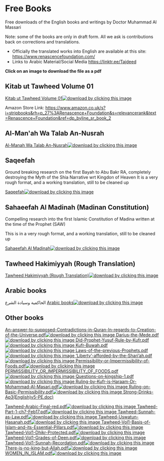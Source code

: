 

# Free Books

Free downloads of the English books and writings by Doctor Muhammad Al Massari

Note: some of the books are only in draft form. All we ask is contributions back on corrections and translations.

- Officially the translated works into English are available at this site: https://www.renascencefoundation.com/
- Links to Arabic Material/Social Media https://linktr.ee/Tajdeed

**Click on an image to download the file as a pdf**

## Kitab ut Tawheed Volume 01
<a href="https://github.com/IslamicRevival/IslamicRevival.github.io/raw/main/content/files/Kitab_utTawheed-Vol-(01)-English-Final_Proof.pdf" download>Kitab ut Tawheed Volume 01<img src="https://github.com/IslamicRevival/IslamicRevival.github.io/raw/main/content/files/Kitab_utTawheed-Vol-(01)-English-Final_Proof.pdf" alt="download by clicking this image">
</a>

Amazon Store Link:  https://www.amazon.co.uk/s?i=stripbooks&rh=p_27%3ARenascence+Foundation&s=relevancerank&text=Renascence+Foundation&ref=dp_byline_sr_book_2

## Al-Man'ah Wa Talab An-Nusrah
<a href="https://github.com/IslamicRevival/IslamicRevival.github.io/raw/main/content/files/Al-ManahWaTalabAn-Nusrah-FINAL.pdf" download>Al-Manah Wa Talab An-Nusrah<img src="https://github.com/IslamicRevival/IslamicRevival.github.io/raw/main/content/files/Al-ManahWaTalabAn-Nusrah-FINAL.pdf" alt="download by clicking this image">
</a>

## Saqeefah

Ground breaking research on the first Bayah to Abu Bakr RA, completely destroying the Myth of the Shia Narrative wrt Kingdon of Heaven
It is a very rough format, and a working translation, still to be cleaned up

<a href="https://github.com/IslamicRevival/IslamicRevival.github.io/raw/main/content/files/Saqeefah-English-RoughTranslation-2022.pdf" download>Saqeefah<img src="https://github.com/IslamicRevival/IslamicRevival.github.io/raw/main/content/files/Saqeefah-English-RoughTranslation-2022.pdf" alt="download by clicking this image">
</a>

## Sahaeefah Al Madinah (Madinan Constitution)

Compelling research into the first Islamic Constitution of Madina written at the time of the Prophet (SAW)

This is in a very rough format, and a working translation, still to be cleaned up

<a href="https://github.com/IslamicRevival/IslamicRevival.github.io/raw/main/content/files/Saheefah-(MadinaConstitution)-Draft.pdf" download>Sahaeefah Al Madinah<img src="https://github.com/IslamicRevival/IslamicRevival.github.io/raw/main/content/files/Saheefah-(MadinaConstitution)-Draft.pdf" alt="download by clicking this image">
</a>

## Tawheed Hakimiyyah (Rough Translation)

<a href="https://github.com/IslamicRevival/IslamicRevival.github.io/raw/main/content/files/Al-HaakimiyahWaSiyaadatush-Shari-ROUGHTRANSLATION.pdf" download>Tawheed Hakimiyyah (Rough Translation)<img src="https://github.com/IslamicRevival/IslamicRevival.github.io/raw/main/content/files/Al-HaakimiyahWaSiyaadatush-Shari-ROUGHTRANSLATION.pdf" alt="download by clicking this image">
</a>


## Arabic books
الحاكمية وسيادة الشرع
<a href="https://github.com/IslamicRevival/IslamicRevival.github.io/raw/main/content/files/arabic-books.pdf" download>Arabic books<img src="https://github.com/IslamicRevival/IslamicRevival.github.io/raw/main/content/files/arabic-books.pdf" alt="download by clicking this image">
</a>


## Other books
<a href="https://github.com/IslamicRevival/IslamicRevival.github.io/raw/main/content/files/An-answer-to-supposed-Contradictions-in-Quran-In-regards-to-Creation-of-the-Universe.pdf" download>An-answer-to-supposed-Contradictions-in-Quran-In-regards-to-Creation-of-the-Universe.pdf<img src="https://github.com/IslamicRevival/IslamicRevival.github.io/raw/main/content/files/An-answer-to-supposed-Contradictions-in-Quran-In-regards-to-Creation-of-the-Universe.pdf" alt="download by clicking this image">
</a>
<a href="https://github.com/IslamicRevival/IslamicRevival.github.io/raw/main/content/files/Darius-the-Mede.pdf" download>Darius-the-Mede.pdf<img src="https://github.com/IslamicRevival/IslamicRevival.github.io/raw/main/content/files/Darius-the-Mede.pdf" alt="download by clicking this image">
</a>
<a href="https://github.com/IslamicRevival/IslamicRevival.github.io/raw/main/content/files/Did-Prophet-Yusuf-Rule-by-Kufr.pdf" download>Did-Prophet-Yusuf-Rule-by-Kufr.pdf<img src="https://github.com/IslamicRevival/IslamicRevival.github.io/raw/main/content/files/Did-Prophet-Yusuf-Rule-by-Kufr.pdf" alt="download by clicking this image">
</a>
<a href="https://github.com/IslamicRevival/IslamicRevival.github.io/raw/main/content/files/Kufr-Buwah.pdf" download>Kufr-Buwah.pdf<img src="https://github.com/IslamicRevival/IslamicRevival.github.io/raw/main/content/files/Kufr-Buwah.pdf" alt="download by clicking this image">
</a>
<a href="https://github.com/IslamicRevival/IslamicRevival.github.io/raw/main/content/files/Laws-of-the-previous-Prophets.pdf" download>Laws-of-the-previous-Prophets.pdf<img src="https://github.com/IslamicRevival/IslamicRevival.github.io/raw/main/content/files/Laws-of-the-previous-Prophets.pdf" alt="download by clicking this image">
</a>
<a href="https://github.com/IslamicRevival/IslamicRevival.github.io/raw/main/content/files/‘Liberty’-afforded-by-the-Shari’ah.pdf" download>‘Liberty’-afforded-by-the-Shari’ah.pdf<img src="https://github.com/IslamicRevival/IslamicRevival.github.io/raw/main/content/files/‘Liberty’-afforded-by-the-Shari’ah.pdf" alt="download by clicking this image">
</a>
<a href="https://github.com/IslamicRevival/IslamicRevival.github.io/raw/main/content/files/Permissibility-or-Impermissibility-of-Foods.pdf" download>Permissibility-or-Impermissibility-of-Foods.pdf<img src="https://github.com/IslamicRevival/IslamicRevival.github.io/raw/main/content/files/Permissibility-or-Impermissibility-of-Foods.pdf" alt="download by clicking this image">
</a>
<a href="https://github.com/IslamicRevival/IslamicRevival.github.io/raw/main/content/files/PERMISSIBILITY_OR_IMPERMISSIBILITY_OF_FOODS.pdf" download>PERMISSIBILITY_OR_IMPERMISSIBILITY_OF_FOODS.pdf<img src="https://github.com/IslamicRevival/IslamicRevival.github.io/raw/main/content/files/PERMISSIBILITY_OR_IMPERMISSIBILITY_OF_FOODS.pdf" alt="download by clicking this image">
</a>
<a href="https://github.com/IslamicRevival/IslamicRevival.github.io/raw/main/content/files/Questions-on-kingship-1.pdf" download>Questions-on-kingship-1.pdf<img src="https://github.com/IslamicRevival/IslamicRevival.github.io/raw/main/content/files/Questions-on-kingship-1.pdf" alt="download by clicking this image">
</a>
<a href="https://github.com/IslamicRevival/IslamicRevival.github.io/raw/main/content/files/Ruling-by-Kufr-is-Haraam-Dr-Mohammad-Al-Masari.pdf" download>Ruling-by-Kufr-is-Haraam-Dr-Mohammad-Al-Masari.pdf<img src="https://github.com/IslamicRevival/IslamicRevival.github.io/raw/main/content/files/Ruling-by-Kufr-is-Haraam-Dr-Mohammad-Al-Masari.pdf" alt="download by clicking this image">
</a>
<a href="https://github.com/IslamicRevival/IslamicRevival.github.io/raw/main/content/files/Ruling-on-Basic-Permissibility.pdf" download>Ruling-on-Basic-Permissibility.pdf<img src="https://github.com/IslamicRevival/IslamicRevival.github.io/raw/main/content/files/Ruling-on-Basic-Permissibility.pdf" alt="download by clicking this image">
</a>
<a href="https://github.com/IslamicRevival/IslamicRevival.github.io/raw/main/content/files/Strong-Drinks-Ap3(English)v5-PE.doc">Strong-Drinks-Ap3(English)v5-PE.doc)</a>

<a href="https://github.com/IslamicRevival/IslamicRevival.github.io/raw/main/content/files/Tawheed-Arabic-Final-red.pdf" download>Tawheed-Arabic-Final-red.pdf<img src="https://github.com/IslamicRevival/IslamicRevival.github.io/raw/main/content/files/Tawheed-Arabic-Final-red.pdf" alt="download by clicking this image">
</a>
<a href="https://github.com/IslamicRevival/IslamicRevival.github.io/raw/main/content/files/Tawheed-Part-1-ch7-Feb17.pdf" download>Tawheed-Part-1-ch7-Feb17.pdf<img src="https://github.com/IslamicRevival/IslamicRevival.github.io/raw/main/content/files/Tawheed-Part-1-ch7-Feb17.pdf" alt="download by clicking this image">
</a>
<a href="https://github.com/IslamicRevival/IslamicRevival.github.io/raw/main/content/files/Tawheed-Sunnah-as-Law.pdf" download>Tawheed-Sunnah-as-Law.pdf<img src="https://github.com/IslamicRevival/IslamicRevival.github.io/raw/main/content/files/Tawheed-Sunnah-as-Law.pdf" alt="download by clicking this image">
</a>
<a href="https://github.com/IslamicRevival/IslamicRevival.github.io/raw/main/content/files/Tawheed-Uswatun-Hasanah.pdf" download>Tawheed-Uswatun-Hasanah.pdf<img src="https://github.com/IslamicRevival/IslamicRevival.github.io/raw/main/content/files/Tawheed-Uswatun-Hasanah.pdf" alt="download by clicking this image">
</a>
<a href="https://github.com/IslamicRevival/IslamicRevival.github.io/raw/main/content/files/Tawheed-Vol1-Basis-of-Islam-and-its-Essential-Pillars.pdf" download>Tawheed-Vol1-Basis-of-Islam-and-its-Essential-Pillars.pdf<img src="https://github.com/IslamicRevival/IslamicRevival.github.io/raw/main/content/files/Tawheed-Vol1-Basis-of-Islam-and-its-Essential-Pillars.pdf" alt="download by clicking this image">
</a>
<a href="https://github.com/IslamicRevival/IslamicRevival.github.io/raw/main/content/files/Tawheed-Vol1-Dhikr-Protected.pdf" download>Tawheed-Vol1-Dhikr-Protected.pdf<img src="https://github.com/IslamicRevival/IslamicRevival.github.io/raw/main/content/files/Tawheed-Vol1-Dhikr-Protected.pdf" alt="download by clicking this image">
</a>
<a href="https://github.com/IslamicRevival/IslamicRevival.github.io/raw/main/content/files/Tawheed-Vol1-Grades-of-Deen.pdf" download>Tawheed-Vol1-Grades-of-Deen.pdf<img src="https://github.com/IslamicRevival/IslamicRevival.github.io/raw/main/content/files/Tawheed-Vol1-Grades-of-Deen.pdf" alt="download by clicking this image">
</a>
<a href="https://github.com/IslamicRevival/IslamicRevival.github.io/raw/main/content/files/Tawheed-Vol1-Sunnah-Recordation.pdf" download>Tawheed-Vol1-Sunnah-Recordation.pdf<img src="https://github.com/IslamicRevival/IslamicRevival.github.io/raw/main/content/files/Tawheed-Vol1-Sunnah-Recordation.pdf" alt="download by clicking this image">
</a>
<a href="https://github.com/IslamicRevival/IslamicRevival.github.io/raw/main/content/files/There-is-no-king-but-Allah.pdf" download>There-is-no-king-but-Allah.pdf<img src="https://github.com/IslamicRevival/IslamicRevival.github.io/raw/main/content/files/There-is-no-king-but-Allah.pdf" alt="download by clicking this image">
</a>
<a href="https://github.com/IslamicRevival/IslamicRevival.github.io/raw/main/content/files/WOMEN_IN_ISLAM.pdf" download>WOMEN_IN_ISLAM.pdf<img src="https://github.com/IslamicRevival/IslamicRevival.github.io/raw/main/content/files/WOMEN_IN_ISLAM.pdf" alt="download by clicking this image">
</a>




